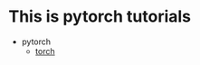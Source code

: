 # This is pytorch tutorials
* pytorch
  * [torch](https://github.com/yqtaowhu/PyTorch/blob/master/basic/basic_torch.py)
